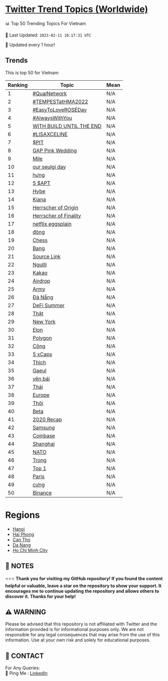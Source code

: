 [Twitter Trend Topics (Worldwide)](https://github.com/ErcinDedeoglu/Twitter-Trend-Topics)
==========


📊 Top 50 Trending Topics For Vietnam

📆 Last Updated: `2023-02-11 10:17:31 UTC`

🔧 Updated every 1 hour!


## Trends

This is top 50 for Vietnam

| Ranking | Topic | Mean |
| ------- | ------------ | ------------ |
| 1 | [#QuaiNetwork](http://twitter.com/search?q=%23QuaiNetwork) | N/A |
| 2 | [#TEMPESTatHMA2022](http://twitter.com/search?q=%23TEMPESTatHMA2022) | N/A |
| 3 | [#EasyToLoveROSÉDay](http://twitter.com/search?q=%23EasyToLoveROS%c3%89Day) | N/A |
| 4 | [#AlwaysWithYou](http://twitter.com/search?q=%23AlwaysWithYou) | N/A |
| 5 | [WITH BUILD UNTIL THE END](http://twitter.com/search?q=WITH+BUILD+UNTIL+THE+END) | N/A |
| 6 | [#LISAXCELINE](http://twitter.com/search?q=%23LISAXCELINE) | N/A |
| 7 | [$PIT](http://twitter.com/search?q=%24PIT) | N/A |
| 8 | [GAP Pink Wedding](http://twitter.com/search?q=GAP+Pink+Wedding) | N/A |
| 9 | [Mile](http://twitter.com/search?q=Mile) | N/A |
| 10 | [our seulgi day](http://twitter.com/search?q=our+seulgi+day) | N/A |
| 11 | [hưng](http://twitter.com/search?q=h%c6%b0ng) | N/A |
| 12 | [5 $APT](http://twitter.com/search?q=5+%24APT) | N/A |
| 13 | [Hybe](http://twitter.com/search?q=Hybe) | N/A |
| 14 | [Kiana](http://twitter.com/search?q=Kiana) | N/A |
| 15 | [Herrscher of Origin](http://twitter.com/search?q=Herrscher+of+Origin) | N/A |
| 16 | [Herrscher of Finality](http://twitter.com/search?q=Herrscher+of+Finality) | N/A |
| 17 | [netflix eggsplain](http://twitter.com/search?q=netflix+eggsplain) | N/A |
| 18 | [đông](http://twitter.com/search?q=%c4%91%c3%b4ng) | N/A |
| 19 | [Chess](http://twitter.com/search?q=Chess) | N/A |
| 20 | [Bang](http://twitter.com/search?q=Bang) | N/A |
| 21 | [Source Link](http://twitter.com/search?q=Source+Link) | N/A |
| 22 | [Người](http://twitter.com/search?q=Ng%c6%b0%e1%bb%9di) | N/A |
| 23 | [Kakao](http://twitter.com/search?q=Kakao) | N/A |
| 24 | [Airdrop](http://twitter.com/search?q=Airdrop) | N/A |
| 25 | [Army](http://twitter.com/search?q=Army) | N/A |
| 26 | [Đà Nẵng](http://twitter.com/search?q=%c4%90%c3%a0+N%e1%ba%b5ng) | N/A |
| 27 | [DeFi Summer](http://twitter.com/search?q=DeFi+Summer) | N/A |
| 28 | [Thật](http://twitter.com/search?q=Th%e1%ba%adt) | N/A |
| 29 | [New York](http://twitter.com/search?q=New+York) | N/A |
| 30 | [Elon](http://twitter.com/search?q=Elon) | N/A |
| 31 | [Polygon](http://twitter.com/search?q=Polygon) | N/A |
| 32 | [Công](http://twitter.com/search?q=C%c3%b4ng) | N/A |
| 33 | [5 xCapx](http://twitter.com/search?q=5+xCapx) | N/A |
| 34 | [Thích](http://twitter.com/search?q=Th%c3%adch) | N/A |
| 35 | [Gaeul](http://twitter.com/search?q=Gaeul) | N/A |
| 36 | [yên bái](http://twitter.com/search?q=y%c3%aan+b%c3%a1i) | N/A |
| 37 | [Thái](http://twitter.com/search?q=Th%c3%a1i) | N/A |
| 38 | [Europe](http://twitter.com/search?q=Europe) | N/A |
| 39 | [Thôi](http://twitter.com/search?q=Th%c3%b4i) | N/A |
| 40 | [Beta](http://twitter.com/search?q=Beta) | N/A |
| 41 | [2020 Recap](http://twitter.com/search?q=2020+Recap) | N/A |
| 42 | [Samsung](http://twitter.com/search?q=Samsung) | N/A |
| 43 | [Coinbase](http://twitter.com/search?q=Coinbase) | N/A |
| 44 | [Shanghai](http://twitter.com/search?q=Shanghai) | N/A |
| 45 | [NATO](http://twitter.com/search?q=NATO) | N/A |
| 46 | [Trong](http://twitter.com/search?q=Trong) | N/A |
| 47 | [Top 1](http://twitter.com/search?q=Top+1) | N/A |
| 48 | [Paris](http://twitter.com/search?q=Paris) | N/A |
| 49 | [cưng](http://twitter.com/search?q=c%c6%b0ng) | N/A |
| 50 | [Binance](http://twitter.com/search?q=Binance) | N/A |



# Regions

* [Hanoi](</Vietnam/Hanoi.md>)
* [Hai Phong](</Vietnam/Hai Phong.md>)
* [Can Tho](</Vietnam/Can Tho.md>)
* [Da Nang](</Vietnam/Da Nang.md>)
* [Ho Chi Minh City](</Vietnam/Ho Chi Minh City.md>)



## 📝 NOTES

⭐⭐⭐ **Thank you for visiting my GitHub repository! If you found the content helpful or valuable, leave a star on the repository to show your support. It encourages me to continue updating the repository and allows others to discover it. Thanks for your help!**


## ⚠️ WARNING

Please be advised that this repository is not affiliated with Twitter and the information provided is for informational purposes only. We are not responsible for any legal consequences that may arise from the use of this information. Use at your own risk and solely for educational purposes.


## 📨 CONTACT

 For Any Queries:  
            🏓 Ping Me : [LinkedIn](https://www.linkedin.com/in/ercindedeoglu/)
